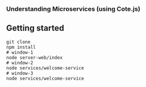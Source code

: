 ### Understanding Microservices (using Cote.js)

## Getting started

```
git clone 
npm install
# window-1
node server-web/index
# window-2
node services/welcome-service
# window-3
node services/welcome-service
```

